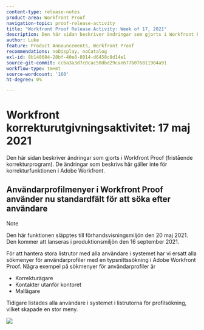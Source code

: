 ```yaml
---
content-type: release-notes
product-area: Workfront Proof
navigation-topic: proof-release-activity
title: "Workfront Proof Release Activity: Week of 17, 2021"
description: Den här sidan beskriver ändringar som gjorts i Workfront Proof (fristående korrekturprogram). De ändringar som beskrivs här gäller inte för korrekturfunktionen i Adobe Workfront.
author: Luke
feature: Product Announcements, Workfront Proof
recommendations: noDisplay, noCatalog
exl-id: 8b148684-28bf-40e8-8014-d6458c8d14e1
source-git-commit: ccba3a3d7c0cac50dbd29cae677b076811904a91
workflow-type: tm+mt
source-wordcount: '160'
ht-degree: 0%

---
```


# Workfront korrekturutgivningsaktivitet: 17 maj 2021

Den här sidan beskriver ändringar som gjorts i Workfront Proof (fristående korrekturprogram). De ändringar som beskrivs här gäller inte för korrekturfunktionen i Adobe Workfront.

## Användarprofilmenyer i Workfront Proof använder nu standardfält för att söka efter användare

>[!NOTE]
>
>Den här funktionen släpptes till förhandsvisningsmiljön den 20 maj 2021. Den kommer att lanseras i produktionsmiljön den 16 september 2021.

För att hantera stora listrutor med alla användare i systemet har vi ersatt alla sökmenyer för användarprofiler med en typsnittssökning i Adobe Workfront Proof. Några exempel på sökmenyer för användarprofiler är

* Korrekturägare
* Kontakter utanför kontoret
* Mallägare

Tidigare listades alla användare i systemet i listrutorna för profilsökning, vilket skapade en stor meny.

![](assets/user-profile-typeahead-350x142.png)
